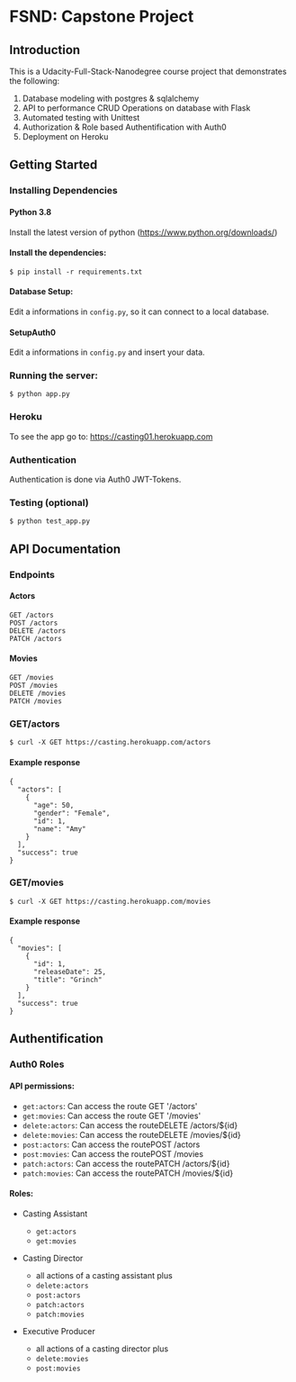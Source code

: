 # FSND: Capstone Project

## Introduction

This is a Udacity-Full-Stack-Nanodegree course project that demonstrates the following:
 
1. Database modeling with postgres & sqlalchemy 
2. API to performance CRUD Operations on database with Flask 
3. Automated testing with Unittest
4. Authorization & Role based Authentification with Auth0 
5. Deployment on Heroku

## Getting Started

### Installing Dependencies

#### Python 3.8

Install the latest version of python (https://www.python.org/downloads/)

#### Install the dependencies:
```
$ pip install -r requirements.txt
```

#### Database Setup:
Edit a informations in `config.py`, so it can connect to a local database.

#### SetupAuth0
Edit a informations in `config.py` and insert your data.

### Running the server:
```
$ python app.py
```

### Heroku
To see the app go to: https://casting01.herokuapp.com

### Authentication
Authentication is done via Auth0 JWT-Tokens. 

### Testing (optional)
```
$ python test_app.py
```

## API Documentation

### Endpoints

#### Actors
    GET /actors
    POST /actors
    DELETE /actors
    PATCH /actors

#### Movies
    GET /movies
    POST /movies
    DELETE /movies
    PATCH /movies

### GET/actors
```
$ curl -X GET https://casting.herokuapp.com/actors
```
#### Example response
```
{
  "actors": [
    {
      "age": 50,
      "gender": "Female",
      "id": 1,
      "name": "Amy"
    }
  ],
  "success": true
}
```

### GET/movies
```
$ curl -X GET https://casting.herokuapp.com/movies
```
#### Example response
```
{
  "movies": [
    {
      "id": 1,
      "releaseDate": 25,
      "title": "Grinch"
    }
  ],
  "success": true
}
```

## Authentification
### Auth0 Roles

#### API permissions:
  - `get:actors`: Can access the route GET '/actors'
  - `get:movies`:  Can access the route GET '/movies'
  - `delete:actors`: Can access the routeDELETE /actors/${id}
  - `delete:movies`: Can access the routeDELETE /movies/${id}
  - `post:actors`: Can access the routePOST /actors
  - `post:movies`: Can access the routePOST /movies
  - `patch:actors`: Can access the routePATCH /actors/${id}
  - `patch:movies`: Can access the routePATCH /movies/${id}
   
#### Roles:
  - Casting Assistant
     - `get:actors`
     - `get:movies`
    
  - Casting Director
     - all actions of a casting assistant plus
     - `delete:actors`
     - `post:actors`
     - `patch:actors`
     - `patch:movies`
    
  - Executive Producer
     - all actions of a casting director plus
     - `delete:movies`
     - `post:movies`
